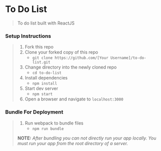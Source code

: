 # To Do List

> To do list built with ReactJS

### Setup Instructions

> 1. Fork this repo
> 1. Clone your forked copy of this repo
>    - `git clone https://github.com/[Your Username]/to-do-list.git`
> 1. Change directory into the newly cloned repo
>    - `cd to-do-list`
> 1. Install dependencies 
>    - `npm install`
> 1. Start dev server
>    - `npm start`
> 1. Open a browser and navigate to `localhost:3000`

### Bundle For Deployment

> 1. Run webpack to bundle files
>    - `npm run bundle`
> 
> **NOTE:** *After bundling you can not directly run your app locally. You must run your app from the root directory of a server.*
